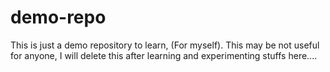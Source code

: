 # demo-repo
This is just a demo repository to learn, (For myself).
This may be not useful for anyone, I will delete this after learning and experimenting stuffs here....
